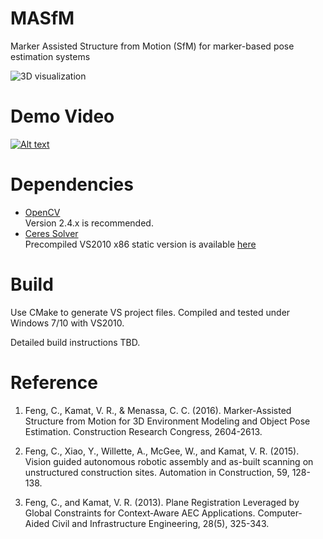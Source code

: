 # MASfM
Marker Assisted Structure from Motion (SfM) for marker-based pose estimation systems

![3D visualization](https://github.com/simbaforrest/masfm/raw/master/data/masfm.gif)

# Demo Video
[![Alt text](https://img.youtube.com/vi/ZUpVDfPQbFM/0.jpg)](https://www.youtube.com/watch?v=ZUpVDfPQbFM)

# Dependencies
* [OpenCV](http://opencv.org/downloads.html)   
  Version 2.4.x is recommended.
* [Ceres Solver](https://github.com/simbaforrest/ceres-windows)   
  Precompiled VS2010 x86 static version is available [here](https://github.com/simbaforrest/ceres-windows/releases/download/1.11.0/ceres-windows-1.11.0-static-vc10.7z)

# Build
Use CMake to generate VS project files. Compiled and tested under Windows 7/10 with VS2010.

Detailed build instructions TBD.

# Reference
1. Feng, C., Kamat, V. R., & Menassa, C. C. (2016). Marker-Assisted Structure from Motion for 3D Environment Modeling and Object Pose Estimation. Construction Research Congress, 2604-2613.

2. Feng, C., Xiao, Y., Willette, A., McGee, W., and Kamat, V. R. (2015). Vision guided autonomous robotic assembly and as-built scanning on unstructured construction sites. Automation in Construction, 59, 128-138.

3. Feng, C., and Kamat, V. R. (2013). Plane Registration Leveraged by Global Constraints for Context‐Aware AEC Applications. Computer‐Aided Civil and Infrastructure Engineering, 28(5), 325-343.
